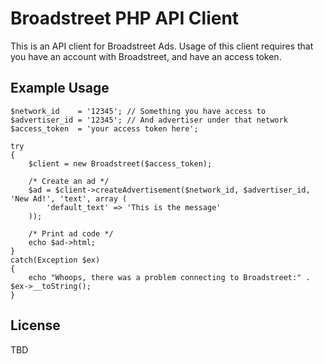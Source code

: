 # Broadstreet PHP API Client

This is an API client for Broadstreet Ads. Usage of this client requires that you have an account with Broadstreet, and have an access token.

## Example Usage

    $network_id    = '12345'; // Something you have access to
    $advertiser_id = '12345'; // And advertiser under that network
    $access_token  = 'your access token here';
    
    try
    {
        $client = new Broadstreet($access_token);
        
        /* Create an ad */
        $ad = $client->createAdvertisement($network_id, $advertiser_id, 'New Ad!', 'text', array (
            'default_text' => 'This is the message'
        ));
        
        /* Print ad code */
        echo $ad->html;
    }
    catch(Exception $ex)
    {
        echo "Whoops, there was a problem connecting to Broadstreet:" . $ex->__toString();
    }

## License

TBD
